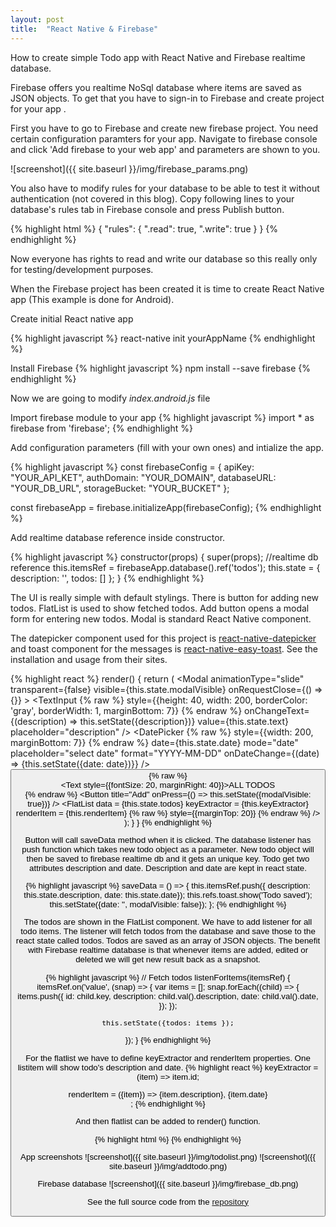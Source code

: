 ```yaml
---
layout: post
title:  "React Native & Firebase"
---
```

How to create simple Todo app with React Native and Firebase realtime database.

Firebase offers you realtime NoSql database where items are saved as JSON objects. To get that you have to sign-in to Firebase and create project for your app .

First you have to go to Firebase and create new firebase project. You need certain configuration paramters for your app. Navigate to firebase console and click 'Add firebase to your web app' and parameters are shown to you.

![screenshot]({{ site.baseurl }}/img/firebase_params.png)

You also have to modify rules for your database to be able to test it without authentication (not covered in this blog). Copy following lines to your database's rules tab in Firebase console and press Publish button.

{% highlight html %}
{
  "rules": {
    ".read": true,
    ".write": true
  }
}
{% endhighlight %}

Now everyone has rights to read and write our database so this really only for testing/development purposes.

When the Firebase project has been created it is time to create React Native app (This example is done for Android).

Create initial React native app

{% highlight javascript %}
react-native init yourAppName
{% endhighlight %}

Install Firebase
{% highlight javascript %}
npm install --save firebase
{% endhighlight %}

Now we are going to modify *index.android.js* file

Import firebase module to your app
{% highlight javascript %}
import * as firebase from 'firebase';
{% endhighlight %}

Add configuration parameters (fill with your own ones) and intialize the app.

{% highlight javascript %}
const firebaseConfig = {
  apiKey: "YOUR_API_KET",
  authDomain: "YOUR_DOMAIN",
  databaseURL: "YOUR_DB_URL",
  storageBucket: "YOUR_BUCKET"
};

const firebaseApp = firebase.initializeApp(firebaseConfig);
{% endhighlight %}

Add realtime database reference inside constructor.

{% highlight javascript %}
  constructor(props) {
    super(props);
    //realtime db reference
    this.itemsRef = firebaseApp.database().ref('todos');
    this.state = { description: '', todos: [] };
}
{% endhighlight %}

The UI is really simple with default stylings. There is button for adding new todos. FlatList is used to show fetched todos. Add button opens a modal form for entering new todos. Modal is standard React Native component. 

The datepicker component used for this project is [react-native-datepicker](https://github.com/xgfe/react-native-datepicker) and toast component for the messages is [react-native-easy-toast](https://github.com/crazycodeboy/react-native-easy-toast). See the installation and usage from their sites.

{% highlight react %}
render() {
    return (
      <View style={styles.maincontainer}>
        <Modal animationType="slide" 
          transparent={false} 
          visible={this.state.modalVisible}
          onRequestClose={() => {}} >
        <View style={styles.inputcontainer}>
          <TextInput
          {% raw %}
            style={{height: 40, width: 200, borderColor: 'gray', 
            borderWidth: 1, marginBottom: 7}}
          {% endraw %}
            onChangeText={(description) => this.setState({description})}
            value={this.state.text}
            placeholder="description"
          />
          <DatePicker
          {% raw %}
            style={{width: 200, marginBottom: 7}}
          {% endraw %}
            date={this.state.date}
            mode="date"
            placeholder="select date"
            format="YYYY-MM-DD" 
            onDateChange={(date) => {this.setState({date: date})}}
          />         
          <Button onPress={this.saveData} title="Save" /> 
        </View>
        </Modal>
        <View style={styles.headercontainer}> 
        {% raw %}                 
          <Text style={{fontSize: 20, marginRight: 40}}>ALL TODOS</Text>   
        {% endraw %}
          <Button title="Add" 
            onPress={() => this.setState({modalVisible: true})} />
        </View>
        <View style={styles.listcontainer}>
          <FlatList
            data = {this.state.todos}
            keyExtractor = {this.keyExtractor}
            renderItem = {this.renderItem}
            {% raw %}
            style={{marginTop: 20}}
            {% endraw %}
            />
        </View>
        <Toast ref="toast" position="top"/>        
      </View>
    );
  }
}
{% endhighlight %}

Button will call saveData method when it is clicked. The database listener has push function which takes new todo object as a parameter. New todo object will then be saved to firebase realtime db and it gets an unique key. Todo get two attributes description and date. Description and date are kept in react state.

{% highlight javascript %}
saveData = () => {
  this.itemsRef.push({ description: this.state.description, date: this.state.date});
  this.refs.toast.show('Todo saved');
  this.setState({date: '', modalVisible: false});
};
{% endhighlight %}

The todos are shown in the FlatList component. We have to add listener for all todo items. The listener will fetch todos from the database and save those to the react state called todos. Todos are saved as an array of JSON objects. The benefit with Firebase realtime database is that whenever items are added, edited or deleted we will get new result back as a snapshot.

{% highlight javascript %}
// Fetch todos
listenForItems(itemsRef) {
  itemsRef.on('value', (snap) => {
    var items = [];
    snap.forEach((child) => {
      items.push({
        id: child.key,
        description: child.val().description,
        date: child.val().date,
      });
    });

    this.setState({todos: items });
  });
}
{% endhighlight %}

For the flatlist we have to define keyExtractor and renderItem properties. One listitem will show todo's description and date.
{% highlight react %}
  keyExtractor = (item) => item.id;

  renderItem = ({item}) =>
  <View >
    <Text>{item.description}, {item.date}</Text>   
  </View>;
{% endhighlight %}

And then flatlist can be added to render() function.

{% highlight html %}
<FlatList
  data = {this.state.todos}
  keyExtractor = {this.keyExtractor}
  renderItem = {this.renderItem}
/>
{% endhighlight %}


App screenshots
![screenshot]({{ site.baseurl }}/img/todolist.png)
![screenshot]({{ site.baseurl }}/img/addtodo.png)


Firebase database
![screenshot]({{ site.baseurl }}/img/firebase_db.png)

See the full source code from the [repository](https://github.com/juhahinkula/NativeFirebase.git)

